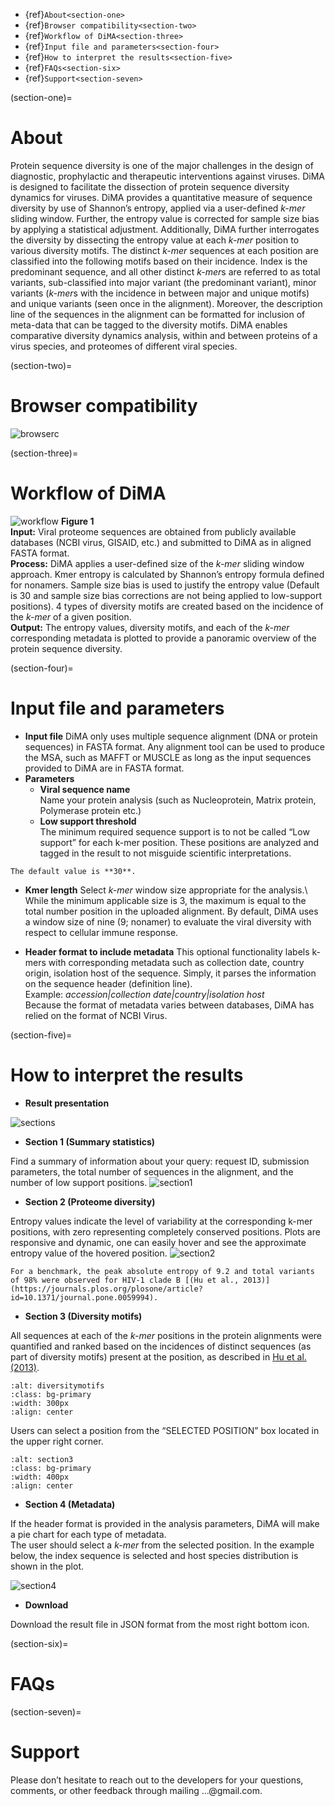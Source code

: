 - {ref}`About<section-one>`
- {ref}`Browser compatibility<section-two>`
- {ref}`Workflow of DiMA<section-three>`
- {ref}`Input file and parameters<section-four>`
- {ref}`How to interpret the results<section-five>`
- {ref}`FAQs<section-six>`
- {ref}`Support<section-seven>`


(section-one)=
# About

Protein sequence diversity is one of the major challenges in the design of diagnostic, prophylactic and therapeutic interventions against viruses. DiMA is designed to facilitate the dissection of protein sequence diversity dynamics for viruses. DiMA provides a quantitative measure of sequence diversity by use of Shannon’s entropy, applied via a user-defined *k-mer* sliding window. Further, the entropy value is corrected for sample size bias by applying a statistical adjustment. Additionally, DiMA further interrogates the diversity by dissecting the entropy value at each *k-mer* position to various diversity motifs. The distinct *k-mer* sequences at each position are classified into the following motifs based on their incidence. Index is the predominant sequence, and all other distinct *k-mer*s are referred to as total variants, sub-classified into major variant (the predominant variant), minor variants (*k-mer*s with the incidence in between major and unique motifs) and unique variants (seen once in the alignment). Moreover, the description line of the sequences in the alignment can be formatted for inclusion of meta-data that can be tagged to the diversity motifs. DiMA enables comparative diversity dynamics analysis, within and between proteins of a virus species, and proteomes of different viral species.

(section-two)=
# Browser compatibility

![browserc](images/browserc.jpg)

(section-three)=
# Workflow of DiMA

![workflow](images/workflow.jpg)
**Figure 1**\
**Input:** Viral proteome sequences are obtained from publicly available databases (NCBI virus, GISAID, etc.) and submitted to DiMA as in aligned FASTA format.\
**Process:** DiMA applies a user-defined size of the *k-mer* sliding window approach. Kmer entropy is calculated by Shannon’s entropy formula defined for nonamers. Sample size bias is used to justify the entropy value (Default is 30 and sample size bias corrections are not being applied to low-support positions). 4 types of diversity motifs are created based on the incidence of the *k-mer* of a given position.\
**Output:** The entropy values, diversity motifs, and each of the *k-mer* corresponding metadata is plotted to provide a panoramic overview of the protein sequence diversity.

(section-four)=
# Input file and parameters

- **Input file**
DiMA only uses multiple sequence alignment (DNA or protein sequences) in FASTA format. Any alignment tool can be used to produce the MSA, such as MAFFT or MUSCLE as long as the input sequences provided to DiMA are in FASTA format. 
- **Parameters**
  - **Viral sequence name**\
  Name your protein analysis (such as Nucleoprotein, Matrix protein, Polymerase protein etc.) 
  - **Low support threshold**\
  The minimum required sequence support is to not be called “Low support” for each k-mer position. These positions are analyzed and tagged in the result to not misguide scientific interpretations.

```{note}
The default value is **30**.
```

  - **Kmer length**
  Select *k-mer* window size appropriate for the analysis.\ 
While the minimum applicable size is 3, the maximum is equal to the total number position in the uploaded alignment. By default, DiMA uses a window size of nine (9; nonamer) to evaluate the viral diversity with respect to cellular immune response.

  - **Header format to include metadata**
This optional functionality labels k-mers with corresponding metadata such as collection date, country origin, isolation host of the sequence. Simply, it parses the information on the sequence header (definition line).\
Example: *accession|collection date|country|isolation host*\
Because the format of metadata varies between databases, DiMA has relied on the format of NCBI Virus. 

(section-five)=
# How to interpret the results

- **Result presentation**

![sections](images/sectionss.svg)

- **Section 1 (Summary statistics)**

Find a summary of information about your query: request ID, submission parameters, the total number of sequences in the alignment, and the number of low support positions. 
![section1](images/section1.jpg)

- **Section 2 (Proteome diversity)**

Entropy values indicate the level of variability at the corresponding k-mer positions, with zero representing completely conserved positions. Plots are responsive and dynamic, one can easily hover and see the approximate entropy value of the hovered position. 
![section2](images/section2.jpg)
```{note}
For a benchmark, the peak absolute entropy of 9.2 and total variants of 98% were observed for HIV-1 clade B [(Hu et al., 2013)](https://journals.plos.org/plosone/article?id=10.1371/journal.pone.0059994). 
```

- **Section 3 (Diversity motifs)**

All sequences at each of the *k-mer* positions in the protein alignments were quantified and ranked based on the incidences of distinct sequences (as part of diversity motifs) present at the position, as described in [Hu et al. (2013)](https://journals.plos.org/plosone/article?id=10.1371/journal.pone.0059994).
```{image} images/diversitymotifs.jpg
:alt: diversitymotifs
:class: bg-primary
:width: 300px
:align: center
```

Users can select a position from the “SELECTED POSITION” box located in the upper right corner.

```{image} images/section3.jpg
:alt: section3
:class: bg-primary
:width: 400px
:align: center
```

- **Section 4 (Metadata)**

If the header format is provided in the analysis parameters, DiMA will make a pie chart for each type of metadata.\
The user should select a *k-mer* from the selected position. In the example below, the index sequence is selected and host species distribution is shown in the plot.

![section4](images/section4.jpg)

- **Download**

Download the result file in JSON format from the most right bottom icon. 

(section-six)=
# FAQs

(section-seven)=
# Support
Please don’t hesitate to reach out to the developers for your questions, comments, or other feedback through mailing …@gmail.com.

